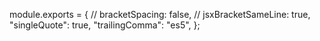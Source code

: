 module.exports = {
  // bracketSpacing: false,
  // jsxBracketSameLine: true,
  "singleQuote": true,
  "trailingComma": "es5",
};
